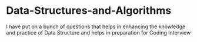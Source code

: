 # Data-Structures-and-Algorithms
I have put on a bunch of questions that helps in enhancing the knowledge and practice of Data Structure and helps in preparation for Coding Interview
